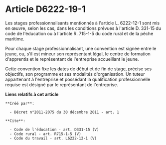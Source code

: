# Article D6222-19-1

Les stages professionnalisants mentionnés à l'article L. 6222-12-1 sont mis en œuvre, selon les cas, dans les conditions
prévues à l'article D. 331-15 du code de l'éducation ou à l'article R. 715-1-5 du code rural et de la pêche maritime. 

Pour chaque stage professionnalisant, une convention est signée entre le jeune, ou, s'il est mineur son représentant légal,
le centre de formation d'apprentis et le représentant de l'entreprise accueillant le jeune. 

Cette convention fixe les dates de début et de fin de stage, précise ses objectifs, son programme et ses modalités
d'organisation. Un tuteur appartenant à l'entreprise et possédant la qualification professionnelle requise est désigné par le
représentant de l'entreprise.

**Liens relatifs à cet article**

	**Créé par**:

	  - Décret n°2011-2075 du 30 décembre 2011 - art. 1

	**Cite**:

	  - Code de l'éducation - art. D331-15 (V)
	  - Code rural - art. R715-1-5 (V)
	  - Code du travail - art. L6222-12-1 (V)
